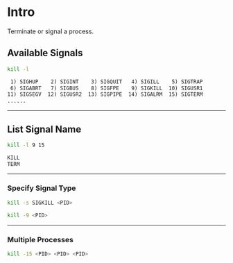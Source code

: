 # Intro

Terminate or signal a process.

## Available Signals

```bash {copyable}
kill -l
```

```txt {title="Output"}
 1) SIGHUP    2) SIGINT    3) SIGQUIT   4) SIGILL    5) SIGTRAP
 6) SIGABRT   7) SIGBUS    8) SIGFPE    9) SIGKILL  10) SIGUSR1
11) SIGSEGV  12) SIGUSR2  13) SIGPIPE  14) SIGALRM  15) SIGTERM
......
```

---

## List Signal Name

```bash {copyable}
kill -l 9 15
```

```txt {title="Output"}
KILL
TERM
```

---

### Specify Signal Type

```bash {copyable}
kill -s SIGKILL <PID>
```

```bash {copyable}
kill -9 <PID>
```

---

### Multiple Processes

```bash {copyable}
kill -15 <PID> <PID> <PID>
```
